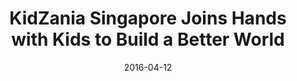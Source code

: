 ---
layout: post
title: KidZania Singapore Joins Hands with Kids to Build a Better World
date:   2016-04-12
file_url: /resources/news/files/20160412_IP_Media-Release_KidZania_Singapore_Joins_Hands_with_Kids_to_Build_a_Better_World.pdf
---